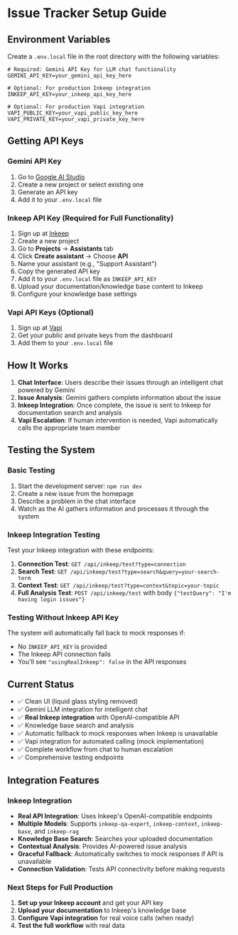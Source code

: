 # Issue Tracker Setup Guide

## Environment Variables

Create a `.env.local` file in the root directory with the following variables:

```env
# Required: Gemini API Key for LLM chat functionality
GEMINI_API_KEY=your_gemini_api_key_here

# Optional: For production Inkeep integration
INKEEP_API_KEY=your_inkeep_api_key_here

# Optional: For production Vapi integration  
VAPI_PUBLIC_KEY=your_vapi_public_key_here
VAPI_PRIVATE_KEY=your_vapi_private_key_here
```

## Getting API Keys

### Gemini API Key
1. Go to [Google AI Studio](https://aistudio.google.com/)
2. Create a new project or select existing one
3. Generate an API key
4. Add it to your `.env.local` file

### Inkeep API Key (Required for Full Functionality)
1. Sign up at [Inkeep](https://inkeep.com/)
2. Create a new project
3. Go to **Projects** → **Assistants** tab
4. Click **Create assistant** → Choose **API**
5. Name your assistant (e.g., "Support Assistant")
6. Copy the generated API key
7. Add it to your `.env.local` file as `INKEEP_API_KEY`
8. Upload your documentation/knowledge base content to Inkeep
9. Configure your knowledge base settings

### Vapi API Keys (Optional)
1. Sign up at [Vapi](https://vapi.ai/)
2. Get your public and private keys from the dashboard
3. Add them to your `.env.local` file

## How It Works

1. **Chat Interface**: Users describe their issues through an intelligent chat powered by Gemini
2. **Issue Analysis**: Gemini gathers complete information about the issue
3. **Inkeep Integration**: Once complete, the issue is sent to Inkeep for documentation search and analysis
4. **Vapi Escalation**: If human intervention is needed, Vapi automatically calls the appropriate team member

## Testing the System

### Basic Testing
1. Start the development server: `npm run dev`
2. Create a new issue from the homepage
3. Describe a problem in the chat interface
4. Watch as the AI gathers information and processes it through the system

### Inkeep Integration Testing
Test your Inkeep integration with these endpoints:

1. **Connection Test**: `GET /api/inkeep/test?type=connection`
2. **Search Test**: `GET /api/inkeep/test?type=search&query=your-search-term`
3. **Context Test**: `GET /api/inkeep/test?type=context&topic=your-topic`
4. **Full Analysis Test**: `POST /api/inkeep/test` with body `{"testQuery": "I'm having login issues"}`

### Testing Without Inkeep API Key
The system will automatically fall back to mock responses if:
- No `INKEEP_API_KEY` is provided
- The Inkeep API connection fails
- You'll see `"usingRealInkeep": false` in the API responses

## Current Status

- ✅ Clean UI (liquid glass styling removed)
- ✅ Gemini LLM integration for intelligent chat
- ✅ **Real Inkeep integration** with OpenAI-compatible API
- ✅ Knowledge base search and analysis
- ✅ Automatic fallback to mock responses when Inkeep is unavailable
- ✅ Vapi integration for automated calling (mock implementation)
- ✅ Complete workflow from chat to human escalation
- ✅ Comprehensive testing endpoints

## Integration Features

### Inkeep Integration
- **Real API Integration**: Uses Inkeep's OpenAI-compatible endpoints
- **Multiple Models**: Supports `inkeep-qa-expert`, `inkeep-context`, `inkeep-base`, and `inkeep-rag`
- **Knowledge Base Search**: Searches your uploaded documentation
- **Contextual Analysis**: Provides AI-powered issue analysis
- **Graceful Fallback**: Automatically switches to mock responses if API is unavailable
- **Connection Validation**: Tests API connectivity before making requests

### Next Steps for Full Production
1. **Set up your Inkeep account** and get your API key
2. **Upload your documentation** to Inkeep's knowledge base
3. **Configure Vapi integration** for real voice calls (when ready)
4. **Test the full workflow** with real data

